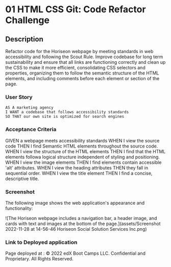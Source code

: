 # 01 HTML CSS Git: Code Refactor Challenge

## Description
Refactor code for the Horiseon webpage by meeting standards in web accessibility and following the Scout Rule. Improve codebase for long term sustainability and ensure that all links are functioning correctly and clean up the CSS to make it more efficient, consolidating CSS selectors and properties, organizing them to follow the semantic structure of the HTML elements, and including comments before each element or section of the page.

### User Story

```
AS A marketing agency
I WANT a codebase that follows accessibility standards
SO THAT our own site is optimized for search engines
```

### Acceptance Criteria

GIVEN a webpage meets accessibility standards
WHEN I view the source code
THEN I find Semantic HTML elements throughout the source code.
WHEN I view the structure of the HTML elements
THEN I find that the HTML elements followa logical structure independent of styling and positioning.
WHEN I view the image elements
THEN I find elements contain accessible 'alt' attributes.
WHEN I view the heading attributes
THEN they fall in sequential order.
WHEN I view the title element
THEN I find a concise, descriptive title.

### Screenshot

The following image shows the web application's appearance and functionality:

![The Horiseon webpage includes a navigation bar, a header image, and cards with text and images at the bottom of the page.](assets/Screenshot 2022-11-28 at 14-56-46 Horiseon Social Solution Services Inc.png)

### Link to Deployed application
Page deployed at : 
© 2022 edX Boot Camps LLC. Confidential and Proprietary. All Rights Reserved.
